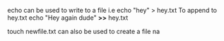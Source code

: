echo can be used to write to a file
i.e echo "hey" > hey.txt
To append to hey.txt
echo "Hey again dude" **>>** hey.txt

touch newfile.txt 
can also be used to create a file
na